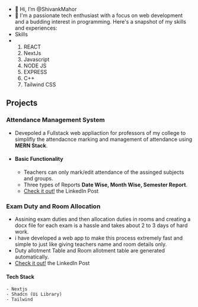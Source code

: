 - 👋 Hi, I’m @ShivankMahor
- 👀 I'm a passionate tech enthusiast with a focus on web development and a budding interest in programming. Here's a snapshot of my skills and experiences:
- Skills 
- 1. REACT
  2. NextJs
  3. Javascript
  4. NODE JS
  5. EXPRESS
  6. C++
  7. Tailwind CSS
 
## Projects
### **Attendance Management System**
   - Devepoled a Fullstack web appliaction for professors of my college to simplifly the attendacnce marking and management of attendance using **MERN Stack**.
   - #### **Basic Functionality**
      - Teachers can only mark/edit attendance of the assinged subjects and groups.
      - Three types of Reports **Date Wise, Month Wise, Semester Report**.
      - [Check it out!](https://www.linkedin.com/feed/update/urn:li:activity:7246479229519814656/) the LinkedIn Post

### **Exam Duty and Room Allocation** 
  - Assining exam duties and then allocation duties in rooms and creating a docx file for each exam is a hassle and takes about 2 to 3 days of hard work.
  - i have developed a web app to make this process extremely fast and simple to just like giving teachers name and room details only.
  - Duty allotment Table and Room allotment table are generated automatically.
  - [Check it out!](https://www.linkedin.com/feed/update/urn:li:activity:7249778605751197696/) the LinkedIn Post
#### Tech Stack 
    - Nextjs
    - Shadcn (Ui Library)
    - Tailwind  
<!---
ShivnakMahor/ShivnakMahor is a ✨ special ✨ repository because its `README.md` (this file) appears on your GitHub profile.
You can click the Preview link to take a look at your changes.
--->
